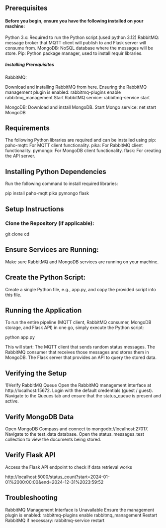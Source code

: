## **Prerequisites**

#### Before you begin, ensure you have the following installed on your machine:

Python 3.x: Required to run the Python script.(used python 3.12)
RabbitMQ: message broker that  MQTT client will publish to and  Flask server will consume from.
MongoDB:  NoSQL database where the messages will be store.
Pip: Python package manager, used to install requir libraries.


##### Installing Prerequisites

RabbitMQ:

Download and installing RabbitMQ from here.
Ensuring the RabbitMQ management plugin is enabled:
rabbitmq-plugins enable rabbitmq_management
Start RabbitMQ service:
rabbitmq-service start

MongoDB:
Download and install MongoDB.
Start Mongo service:
net start MongoDB




## **Requirements**

The following Python libraries are required and can be installed using pip:
paho-mqtt: For MQTT client functionality.
pika: For RabbitMQ client functionality.
pymongo: For MongoDB client functionality.
flask: For creating the API server.



## Installing Python Dependencies

Run the following command to install  required libraries:

pip install paho-mqtt pika pymongo flask


## **Setup Instructions**

### Clone the Repository (if applicable):

git clone <repository-url>
cd <repository-folder>

## Ensure Services are Running:
Make sure RabbitMQ and MongoDB services are running on your machine.

## Create the Python Script:

Create a single Python file, e.g., app.py, and copy the provided script into this file.



## Running the Application

To run the entire pipeline (MQTT client, RabbitMQ consumer, MongoDB storage, and Flask API) in one go, simply execute the Python script:

python app.py


This will start:
The MQTT client that sends random status messages.
The RabbitMQ consumer that receives those messages and stores them in MongoDB.
The Flask server that provides an API to query the stored data.


## Verifying the Setup

1)Verify RabbitMQ Queue
Open the RabbitMQ management interface at http://localhost:15672.
Login with the default credentials (guest / guest).
Navigate to the Queues tab and ensure that the status_queue is present and active.



## Verify MongoDB Data

Open MongoDB Compass and connect to mongodb://localhost:27017.
Navigate to the test_data database.
Open the status_messages_test collection to view the documents being stored.

## Verify Flask API

Access the Flask API endpoint to check if data retrieval works

http://localhost:5000/status_count?start=2024-01-01%2000:00:00&end=2024-12-31%2023:59:52

## Troubleshooting

RabbitMQ Management Interface is Unavailable
Ensure the management plugin is enabled:
rabbitmq-plugins enable rabbitmq_management
Restart RabbitMQ if necessary:
rabbitmq-service restart



